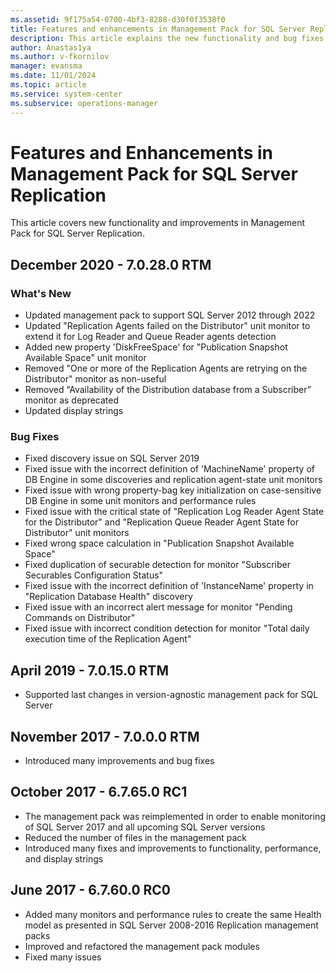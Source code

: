 ```yaml
---
ms.assetid: 9f175a54-0700-4bf3-8288-d30f0f3538f0
title: Features and enhancements in Management Pack for SQL Server Replication
description: This article explains the new functionality and bug fixes implemented in Management Pack for SQL Server Replication
author: Anastas1ya
ms.author: v-fkornilov
manager: evansma
ms.date: 11/01/2024
ms.topic: article
ms.service: system-center
ms.subservice: operations-manager
---
```


# Features and Enhancements in Management Pack for SQL Server Replication

This article covers new functionality and improvements in Management Pack for SQL Server Replication.

## December 2020 - 7.0.28.0 RTM

### What's New

- Updated management pack to support SQL Server 2012 through 2022
- Updated "Replication Agents failed on the Distributor" unit monitor to extend it for Log Reader and Queue Reader agents detection
- Added new property 'DiskFreeSpace' for "Publication Snapshot Available Space" unit monitor
- Removed "One or more of the Replication Agents are retrying on the Distributor" monitor as non-useful
- Removed “Availability of the Distribution database from a Subscriber” monitor as deprecated
- Updated display strings

### Bug Fixes

- Fixed discovery issue on SQL Server 2019
- Fixed issue with the incorrect definition of 'MachineName' property of DB Engine in some discoveries and replication agent-state unit monitors
- Fixed issue with wrong property-bag key initialization on case-sensitive DB Engine in some unit monitors and performance rules
- Fixed issue with the critical state of "Replication Log Reader Agent State for the Distributor" and "Replication Queue Reader Agent State for Distributor" unit monitors
- Fixed wrong space calculation in "Publication Snapshot Available Space"
- Fixed duplication of securable detection for monitor "Subscriber Securables Configuration Status"
- Fixed issue with the incorrect definition of 'InstanceName' property in "Replication Database Health" discovery
- Fixed issue with an incorrect alert message for monitor "Pending Commands on Distributor"
- Fixed issue with incorrect condition detection for monitor "Total daily execution time of the Replication Agent"

## April 2019 - 7.0.15.0 RTM

- Supported last changes in version-agnostic management pack for SQL Server

## November 2017 - 7.0.0.0 RTM

- Introduced many improvements and bug fixes

## October 2017 - 6.7.65.0 RC1

- The management pack was reimplemented in order to enable monitoring of SQL Server 2017 and all upcoming SQL Server versions
- Reduced the number of files in the management pack
- Introduced many fixes and improvements to functionality, performance, and display strings

## June 2017 - 6.7.60.0 RC0

- Added many monitors and performance rules to create the same Health model as presented in SQL Server 2008-2016 Replication management packs
- Improved and refactored the management pack modules
- Fixed many issues
